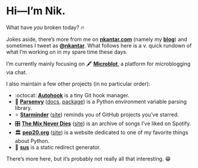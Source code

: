 # Hi—I’m Nik.

What have _you_ broken today? :fire:

Jokes aside, there’s more from me on [**nkantar.com**] (namely my [**blog**]) and sometimes I tweet as [**@nkantar**].
What follows here is a v. quick rundown of what I’m working on in my spare time these days.

I’m currently mainly focusing on :fountain_pen: [**Microblot**], a platform for microblogging via chat.

I also maintain a few other projects (in no particular order):

- :octocat: [**Autohook**] is a tiny Git hook manager.
- :snake: [**Parsenvy**] ([docs][parsedocs], [package][parsepackage]) is a Python environment variable parsing library.
- :star: [**Starminder**] ([site][star]) reminds you of GitHub projects you’ve starred.
- :control_knobs: [**The Mix Never Dies**] ([site][tmnd]) is an archive of songs I’ve liked on Spotify.
- :classical_building: [**pep20.org**] ([site][pep20]) is a website dedicated to one of my favorite things about Python.
- :link: [**sus**] is a static redirect generator.

There’s more here, but it’s probably not really all that interesting. :grin:


[**nkantar.com**]: https://nkantar.com "Nik Kantar"
[**blog**]: https://www.nkantar.com/blog/ "Blog | Nik Kantar"
[**@nkantar**]: https://twitter.com/nkantar "Nik Kantar (@kantar) / Twitter"
[**Microblot**]: https://github.com/nkantar/Microblot "nkantar/Microblot on GitHub"
[**Autohook**]: https://github.com/Autohook/Autohook "Autohook/Autohook on GitHub"
[**Parsenvy**]: https://github.com/nkantar/Parsenvy "nkantar/Parsenvy on GitHub"
[parsedocs]: https://parsenvy.readthedocs.io/en/latest/ "Parsenvy documentation"
[parsepackage]: https://pypi.org/project/parsenvy/ "parsenvy · PyPI"
[**Starminder**]: https://github.com/nkantar/Starminder "nkantar/Starminder on GitHub"
[star]: https://starminder.xyz "Starminder"
[**The Mix Never Dies**]: https://github.com/nkantar/TheMixNeverDies.com "nkantar/TheMixNeverDies.com on GitHub"
[tmnd]: https://themixneverdies.com "The Mix Never Dies"
[**pep20.org**]: https://github.com/nkantar/pep20.org "nkantar/pep20.org on GitHub"
[pep20]: https://pep20.org "PEP 20 ~ The Zen of Python"
[**sus**]: https://github.com/nkantar/sus "nkantar/sus on GitHub"
